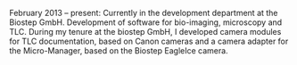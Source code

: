 February 2013 – present: Currently in the development department at the Biostep GmbH. Development of software for bio-imaging, microscopy and TLC. 
During my tenure at the biostep GmbH, I developed camera modules for TLC documentation, based on Canon cameras and a camera adapter for the Micro-Manager, based on the Biostep EagleIce camera.
